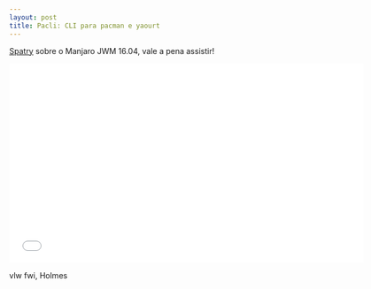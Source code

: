 ```yaml
---
layout: post
title: Pacli: CLI para pacman e yaourt
---
```


[Spatry](https://forum.manjaro.org/t/pacli-cli-pacman-yaourt-helper/608) sobre o Manjaro JWM 16.04, vale a pena assistir!

<iframe width="640" height="360" src="//www.youtube.com/embed/37btu107u7E?feature=player_detailpage" frameborder="0" allowfullscreen></iframe>

vlw fwi, Holmes
